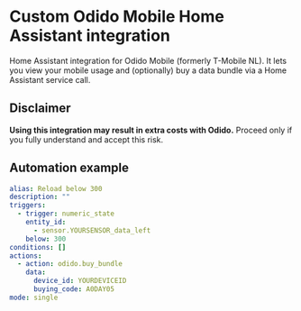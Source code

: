 # Custom Odido Mobile Home Assistant integration
Home Assistant integration for Odido Mobile (formerly T-Mobile NL). It lets you view your mobile usage and (optionally) buy a data bundle via a Home Assistant service call.

## Disclaimer
**Using this integration may result in extra costs with Odido.** Proceed only if you fully understand and accept this risk.

## Automation example
```yaml
alias: Reload below 300
description: ""
triggers:
  - trigger: numeric_state
    entity_id:
      - sensor.YOURSENSOR_data_left
    below: 300
conditions: []
actions:
  - action: odido.buy_bundle
    data:
      device_id: YOURDEVICEID
      buying_code: A0DAY05
mode: single
```
